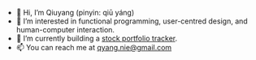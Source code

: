 - 👋 Hi, I’m Qiuyang (pinyin: qiū yáng) 
- 👀 I’m interested in functional programming, user-centred design, and human-computer interaction.
- 🌱 I’m currently building a [stock portfolio tracker](https://apps.apple.com/us/app/riverfort/id1561144335).
- 📫 You can reach me at <qyang.nie@gmail.com>

<!---
qiuyangnie/qiuyangnie is a ✨ special ✨ repository because its `README.md` (this file) appears on your GitHub profile.
You can click the Preview link to take a look at your changes.
--->
